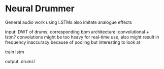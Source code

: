 # Neural Drummer
General audio work using LSTMs
also imitate analogue effects

input: DWT of drums, corresponding bpm
architecture: convolutional + lstm?
convolutions might be too heavy for real-time use, also might result in frequency inaccuracy because of pooling
but interesting to look at

train lstm

output: drums!